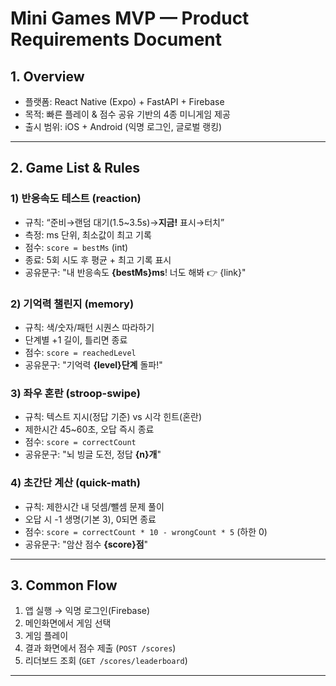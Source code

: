 # Mini Games MVP — Product Requirements Document

## 1. Overview

- 플랫폼: React Native (Expo) + FastAPI + Firebase
- 목적: 빠른 플레이 & 점수 공유 기반의 4종 미니게임 제공
- 출시 범위: iOS + Android (익명 로그인, 글로벌 랭킹)

---

## 2. Game List & Rules

### 1) 반응속도 테스트 (reaction)

- 규칙: “준비→랜덤 대기(1.5~3.5s)→**지금!** 표시→터치”
- 측정: ms 단위, 최소값이 최고 기록
- 점수: `score = bestMs` (int)
- 종료: 5회 시도 후 평균 + 최고 기록 표시
- 공유문구: "내 반응속도 **{bestMs}ms**! 너도 해봐 👉 {link}"

### 2) 기억력 챌린지 (memory)

- 규칙: 색/숫자/패턴 시퀀스 따라하기
- 단계별 +1 길이, 틀리면 종료
- 점수: `score = reachedLevel`
- 공유문구: "기억력 **{level}단계** 돌파!"

### 3) 좌우 혼란 (stroop-swipe)

- 규칙: 텍스트 지시(정답 기준) vs 시각 힌트(혼란)
- 제한시간 45~60초, 오답 즉시 종료
- 점수: `score = correctCount`
- 공유문구: "뇌 빙글 도전, 정답 **{n}개**"

### 4) 초간단 계산 (quick-math)

- 규칙: 제한시간 내 덧셈/뺄셈 문제 풀이
- 오답 시 -1 생명(기본 3), 0되면 종료
- 점수: `score = correctCount * 10 - wrongCount * 5` (하한 0)
- 공유문구: "암산 점수 **{score}점**"

---

## 3. Common Flow

1. 앱 실행 → 익명 로그인(Firebase)
2. 메인화면에서 게임 선택
3. 게임 플레이
4. 결과 화면에서 점수 제출 (`POST /scores`)
5. 리더보드 조회 (`GET /scores/leaderboard`)

---
